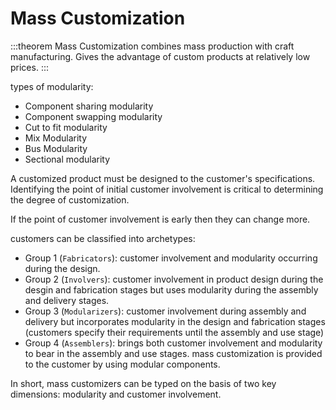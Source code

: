 # Mass Customization

:::theorem Mass Customization
combines mass production with craft manufacturing.
Gives the advantage of custom products at relatively low prices.
:::

types of modularity:
+ Component sharing modularity
+ Component swapping modularity
+ Cut to fit modularity
+ Mix Modularity
+ Bus Modularity
+ Sectional modularity

A customized product must be designed to the customer's specifications. Identifying the point of initial customer involvement is critical to determining the degree of customization.

If the point of customer involvement is early then they can change more.

customers can be classified into archetypes:
+ Group 1 (`Fabricators`): customer involvement and modularity occurring during the design.
+ Group 2 (`Involvers`): customer involvement in product design during the desgin and fabrication stages but uses modularity during the assembly and delivery stages.
+ Group 3 (`Modularizers`): customer involvement during assembly and delivery but incorporates modularity in the design and fabrication stages (customers specify their requirements until the assembly and use stage)
+ Group 4 (`Assemblers`): brings both customer involvement and modularity to bear in the assembly and use stages. mass customization is provided to the customer by using modular components.

In short, mass customizers can be typed on the basis of two key dimensions: modularity and customer involvement.